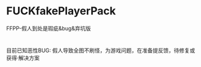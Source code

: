 # FUCKfakePlayerPack
FFPP-假人到处是瑕疵&amp;bug&amp;弃坑版

#

#
目前已知恶性BUG: 假人导致全图不刷怪，为游戏问题，在准备提反馈，待修复或获得·解决方案
#
